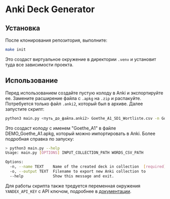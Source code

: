 # Anki Deck Generator

## Установка
После клонирования репозитория, выполните:

```bash
make init
```

Это создаст виртуальное окружение в директории `.venv` и установит туда все зависимости проекта.

## Использование
Перед использованием создайте пустую колоду в Anki и экспортируйте ее. Замените расширение файла с `.apkg` на `.zip` и распакуйте. Потребуется только файл `.anki2`, который был в архиве. Далее запустите скрипт:

```bash
python3 main.py <путь_до_файла.anki2> Goethe_A1_SD1_Wortliste.csv -n Goethe_A1 -o DEMO_Goethe_A1
```

Это создаст колоду с именем "Goethe_A1" в файле DEMO_Goethe_A1.apkg, который можно импортировать в Anki. Более подробная справка по запуску:

```bash
> python3 main.py --help
Usage: main.py [OPTIONS] INPUT_COLLECTION_PATH WORDS_CSV_PATH

Options:
  -n, --name TEXT    Name of the created deck in collection  [required]
  -o, --output TEXT  Filename to export new Anki collection to
  --help             Show this message and exit.
```

Для работы скрипта также тредуется переменная окружения `YANDEX_API_KEY` с API ключом, подробнее в [документации](https://cloud.yandex.ru/ru/docs/iam/operations/api-key/create).